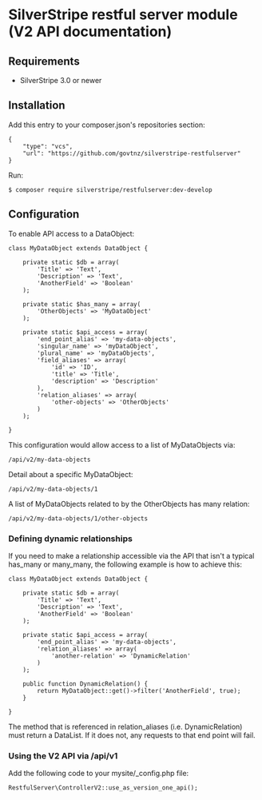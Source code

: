 # SilverStripe restful server module (V2 API documentation)

## Requirements

 * SilverStripe 3.0 or newer

## Installation

Add this entry to your composer.json's repositories section:

	{
		"type": "vcs",
		"url": "https://github.com/govtnz/silverstripe-restfulserver"
	}

Run:

	$ composer require silverstripe/restfulserver:dev-develop

## Configuration

To enable API access to a DataObject:

	class MyDataObject extends DataObject {

		private static $db = array(
			'Title' => 'Text',
			'Description' => 'Text',
			'AnotherField' => 'Boolean'
		);

		private static $has_many = array(
			'OtherObjects' => 'MyDataObject'
		);

		private static $api_access = array(
			'end_point_alias' => 'my-data-objects',
			'singular_name' => 'myDataObject',
			'plural_name' => 'myDataObjects',
			'field_aliases' => array(
				'id' => 'ID',
				'title' => 'Title',
				'description' => 'Description'
			),
			'relation_aliases' => array(
				'other-objects' => 'OtherObjects'
			)
		);

	}

This configuration would allow access to a list of MyDataObjects via:

	/api/v2/my-data-objects

Detail about a specific MyDataObject:

	/api/v2/my-data-objects/1

A list of MyDataObjects related to by the OtherObjects has many relation:

	/api/v2/my-data-objects/1/other-objects

### Defining dynamic relationships

If you need to make a relationship accessible via the API that isn't a typical has_many or many_many, the following
example is how to achieve this:

	class MyDataObject extends DataObject {

		private static $db = array(
			'Title' => 'Text',
			'Description' => 'Text',
			'AnotherField' => 'Boolean'
		);

		private static $api_access = array(
			'end_point_alias' => 'my-data-objects',
			'relation_aliases' => array(
				'another-relation' => 'DynamicRelation'
			)
		);

		public function DynamicRelation() {
			return MyDataObject::get()->filter('AnotherField', true);
		}

	}

The method that is referenced in relation_aliases (i.e. DynamicRelation) must return a DataList.
If it does not, any requests to that end point will fail.

### Using the V2 API via /api/v1

Add the following code to your mysite/_config.php file:

	RestfulServer\ControllerV2::use_as_version_one_api();
